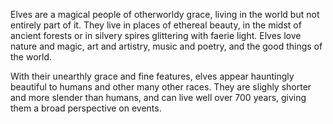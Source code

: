 Elves are a magical people of otherworldy grace, living in the world but not entirely part of it. They live in
places of ethereal beauty, in the midst of ancient forests or in silvery spires glittering with faerie light.
Elves love nature and magic, art and artistry, music and poetry, and the good things of the world.

With their unearthly grace and fine features, elves appear hauntingly beautiful to humans and other many other races. 
They are slighly shorter and more slender than humans, and can live well over 700 years, giving them a broad
perspective on events.

